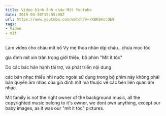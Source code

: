 ```yaml
---
title: Video hình ảnh cháu Mít Youtube
date: 2019-04-30T15:55:00Z
url: https://www.youtube.com/watch?v=rKBK8mccQE0
tags:
- Video
- Mít
---
```

Làm video cho cháu mít bố Vy mẹ thoa nhân dịp cháu...chưa mọc tóc

gia đình mít xin trân trọng giới thiệu,
bộ phim "Mít ít tóc"

Do các bác hân hạnh tài trợ, và phát triển nội dung

các bản nhạc thiếu nhi nước ngoài sử dụng trong bộ phim này không phải bản quyền âm nhạc của gia đình mít mà thuộc về các bên liên quan âm nhạc.

Mít family is not the right owner of the background music,
all the copyrighted music belong to it's owner,
we dont own anything, except our baby images, as it was our "mít ít tóc" pictures.
